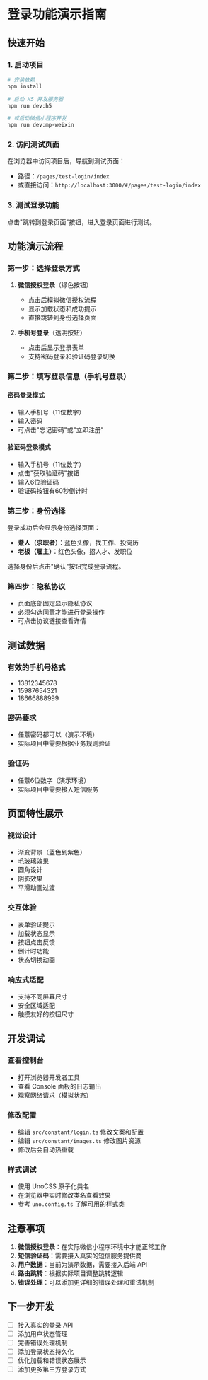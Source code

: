 # 登录功能演示指南

## 快速开始

### 1. 启动项目

```bash
# 安装依赖
npm install

# 启动 H5 开发服务器
npm run dev:h5

# 或启动微信小程序开发
npm run dev:mp-weixin
```

### 2. 访问测试页面

在浏览器中访问项目后，导航到测试页面：

- 路径：`/pages/test-login/index`
- 或直接访问：`http://localhost:3000/#/pages/test-login/index`

### 3. 测试登录功能

点击"跳转到登录页面"按钮，进入登录页面进行测试。

## 功能演示流程

### 第一步：选择登录方式

1. **微信授权登录**（绿色按钮）

   - 点击后模拟微信授权流程
   - 显示加载状态和成功提示
   - 直接跳转到身份选择页面

2. **手机号登录**（透明按钮）
   - 点击后显示登录表单
   - 支持密码登录和验证码登录切换

### 第二步：填写登录信息（手机号登录）

#### 密码登录模式

- 输入手机号（11位数字）
- 输入密码
- 可点击"忘记密码"或"立即注册"

#### 验证码登录模式

- 输入手机号（11位数字）
- 点击"获取验证码"按钮
- 输入6位验证码
- 验证码按钮有60秒倒计时

### 第三步：身份选择

登录成功后会显示身份选择页面：

- **薏人（求职者）**：蓝色头像，找工作、投简历
- **老板（雇主）**：红色头像，招人才、发职位

选择身份后点击"确认"按钮完成登录流程。

### 第四步：隐私协议

- 页面底部固定显示隐私协议
- 必须勾选同薏才能进行登录操作
- 可点击协议链接查看详情

## 测试数据

### 有效的手机号格式

- 13812345678
- 15987654321
- 18666888999

### 密码要求

- 任薏密码都可以（演示环境）
- 实际项目中需要根据业务规则验证

### 验证码

- 任薏6位数字（演示环境）
- 实际项目中需要接入短信服务

## 页面特性展示

### 视觉设计

- 渐变背景（蓝色到紫色）
- 毛玻璃效果
- 圆角设计
- 阴影效果
- 平滑动画过渡

### 交互体验

- 表单验证提示
- 加载状态显示
- 按钮点击反馈
- 倒计时功能
- 状态切换动画

### 响应式适配

- 支持不同屏幕尺寸
- 安全区域适配
- 触摸友好的按钮尺寸

## 开发调试

### 查看控制台

- 打开浏览器开发者工具
- 查看 Console 面板的日志输出
- 观察网络请求（模拟状态）

### 修改配置

- 编辑 `src/constant/login.ts` 修改文案和配置
- 编辑 `src/constant/images.ts` 修改图片资源
- 修改后会自动热重载

### 样式调试

- 使用 UnoCSS 原子化类名
- 在浏览器中实时修改类名查看效果
- 参考 `uno.config.ts` 了解可用的样式类

## 注薏事项

1. **微信授权登录**：在实际微信小程序环境中才能正常工作
2. **短信验证码**：需要接入真实的短信服务提供商
3. **用户数据**：当前为演示数据，需要接入后端 API
4. **路由跳转**：根据实际项目调整跳转逻辑
5. **错误处理**：可以添加更详细的错误处理和重试机制

## 下一步开发

- [ ] 接入真实的登录 API
- [ ] 添加用户状态管理
- [ ] 完善错误处理机制
- [ ] 添加登录状态持久化
- [ ] 优化加载和错误状态展示
- [ ] 添加更多第三方登录方式
